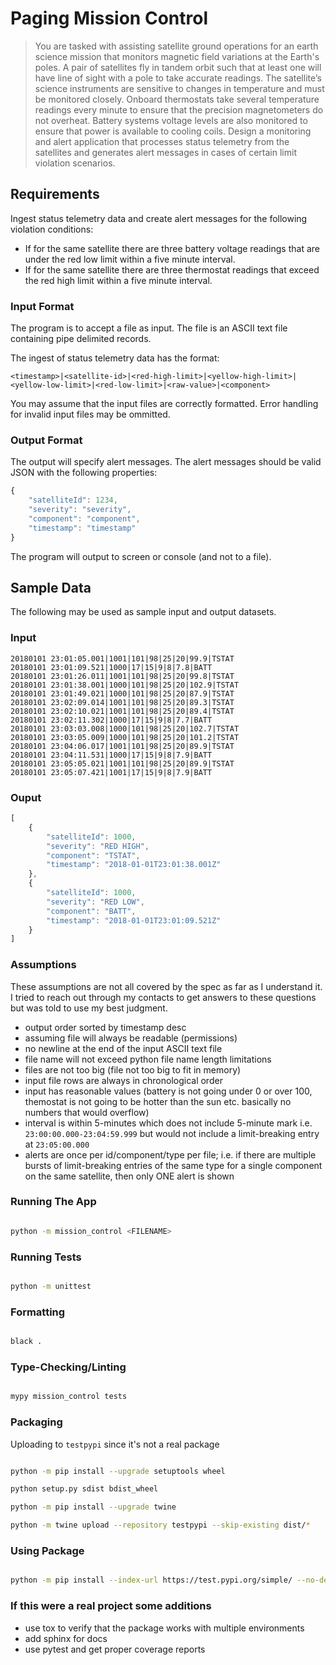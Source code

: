 # Paging Mission Control

> You are tasked with assisting satellite ground operations for an earth science mission that monitors magnetic field variations at the Earth's poles. A pair of satellites fly in tandem orbit such that at least one will have line of sight with a pole to take accurate readings. The satellite’s science instruments are sensitive to changes in temperature and must be monitored closely. Onboard thermostats take several temperature readings every minute to ensure that the precision magnetometers do not overheat. Battery systems voltage levels are also monitored to ensure that power is available to cooling coils. Design a monitoring and alert application that processes status telemetry from the satellites and generates alert messages in cases of certain limit violation scenarios.

## Requirements

Ingest status telemetry data and create alert messages for the following violation conditions:

- If for the same satellite there are three battery voltage readings that are under the red low limit within a five minute interval.
- If for the same satellite there are three thermostat readings that exceed the red high limit within a five minute interval.

### Input Format

The program is to accept a file as input. The file is an ASCII text file containing pipe delimited records.

The ingest of status telemetry data has the format:

```plaintext
<timestamp>|<satellite-id>|<red-high-limit>|<yellow-high-limit>|<yellow-low-limit>|<red-low-limit>|<raw-value>|<component>
```

You may assume that the input files are correctly formatted. Error handling for invalid input files may be ommitted.

### Output Format

The output will specify alert messages.  The alert messages should be valid JSON with the following properties:

```javascript
{
    "satelliteId": 1234,
    "severity": "severity",
    "component": "component",
    "timestamp": "timestamp"
}
```

The program will output to screen or console (and not to a file).

## Sample Data

The following may be used as sample input and output datasets.

### Input

```plaintext
20180101 23:01:05.001|1001|101|98|25|20|99.9|TSTAT
20180101 23:01:09.521|1000|17|15|9|8|7.8|BATT
20180101 23:01:26.011|1001|101|98|25|20|99.8|TSTAT
20180101 23:01:38.001|1000|101|98|25|20|102.9|TSTAT
20180101 23:01:49.021|1000|101|98|25|20|87.9|TSTAT
20180101 23:02:09.014|1001|101|98|25|20|89.3|TSTAT
20180101 23:02:10.021|1001|101|98|25|20|89.4|TSTAT
20180101 23:02:11.302|1000|17|15|9|8|7.7|BATT
20180101 23:03:03.008|1000|101|98|25|20|102.7|TSTAT
20180101 23:03:05.009|1000|101|98|25|20|101.2|TSTAT
20180101 23:04:06.017|1001|101|98|25|20|89.9|TSTAT
20180101 23:04:11.531|1000|17|15|9|8|7.9|BATT
20180101 23:05:05.021|1001|101|98|25|20|89.9|TSTAT
20180101 23:05:07.421|1001|17|15|9|8|7.9|BATT
```

### Ouput

```javascript
[
    {
        "satelliteId": 1000,
        "severity": "RED HIGH",
        "component": "TSTAT",
        "timestamp": "2018-01-01T23:01:38.001Z"
    },
    {
        "satelliteId": 1000,
        "severity": "RED LOW",
        "component": "BATT",
        "timestamp": "2018-01-01T23:01:09.521Z"
    }
]
```

### Assumptions

These assumptions are not all covered by the spec as far as I understand it. I tried to reach out through my contacts to get answers to these questions but was told to use my best judgment.

- output order sorted by timestamp desc
- assuming file will always be readable (permissions)
- no newline at the end of the input ASCII text file
- file name will not exceed python file name length limitations
- files are not too big (file not too big to fit in memory)
- input file rows are always in chronological order
- input has reasonable values (battery is not going under 0 or over 100, themostat is not going to be hotter than the sun etc. basically no numbers that would overflow)
- interval is within 5-minutes which does not include 5-minute mark i.e. `23:00:00.000-23:04:59.999` but would not include a limit-breaking entry at `23:05:00.000`
- alerts are once per id/component/type per file; i.e. if there are multiple bursts of limit-breaking entries of the same type for a single component on the same satellite, then only ONE alert is shown

### Running The App

```bash

python -m mission_control <FILENAME>

```

### Running Tests

```bash

python -m unittest

```

### Formatting

```bash

black .

```

### Type-Checking/Linting

```bash

mypy mission_control tests

```

### Packaging

Uploading to `testpypi` since it's not a real package

```bash

python -m pip install --upgrade setuptools wheel

python setup.py sdist bdist_wheel

python -m pip install --upgrade twine

python -m twine upload --repository testpypi --skip-existing dist/*

```

### Using Package

```bash

python -m pip install --index-url https://test.pypi.org/simple/ --no-deps mission_control

```

### If this were a real project some additions

- use tox to verify that the package works with multiple environments
- add sphinx for docs
- use pytest and get proper coverage reports
